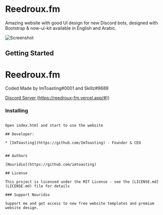 # Reedroux.fm

Amazing website with good UI design for new Discord bots, designed with Bootstrap & now-ui-kit available in English and Arabic.

![Screenshot](https://media.discordapp.net/attachments/1066042616589852747/1078776878422302850/ffe4c22736db513ac77b184c41688856.png?width=1086&height=634)

## Getting Started

# Reedroux.fm

Coded Made by ImToasting#0001 and Skillz#9689

[Discord Server ](https://discord.gg/bX9JQPBcpy)
(https://reedroux-fm.vercel.app/#))

### Installing


```

Open index.html and start to use the website 

## Developer:

* [ImToasting](https://github.com/ImToasting) - Founder & CEO


## Authors

[Nouridio](https://github.com/imtoasting)

## License

This project is licensed under the MIT License - see the [LICENSE.md](LICENSE.md) file for details

### Support Nouridio

Support me and get access to new free website templates and premium website design.

